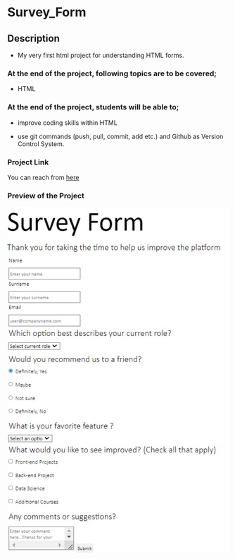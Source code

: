 # Survey_Form  
  
## Description

- My very first html project for understanding HTML forms. 

### At the end of the project, following topics are to be covered;

- HTML     

### At the end of the project, students will be able to;

- improve coding skills within HTML 

- use git commands (push, pull, commit, add etc.) and Github as Version Control System.

### Project Link 

You can reach from [here](https://esadakman.github.io/html-survey-form/)

 ### Preview of the Project

<img src="./survey-form.jpg" alt="preview"/>
